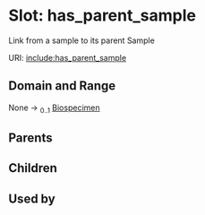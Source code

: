 
# Slot: has_parent_sample


Link from a sample to its parent Sample

URI: [include:has_parent_sample](https://w3id.org/include/has_parent_sample)


## Domain and Range

None &#8594;  <sub>0..1</sub> [Biospecimen](Biospecimen.md)

## Parents


## Children


## Used by

